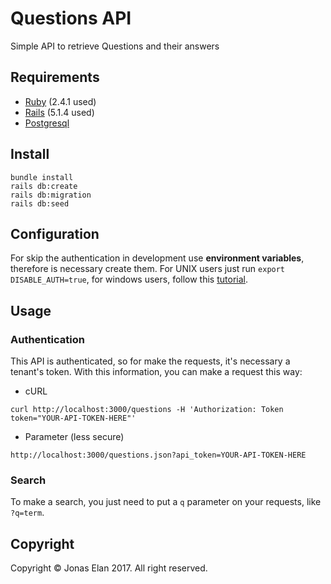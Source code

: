 # Questions API

Simple API to retrieve Questions and their answers

## Requirements

* [Ruby](https://www.ruby-lang.org) (2.4.1 used)
* [Rails](http://rubyonrails.org/) (5.1.4 used)
* [Postgresql](https://www.postgresql.org/)

## Install

```
bundle install
rails db:create
rails db:migration
rails db:seed
```

## Configuration

For skip the authentication in development use **environment variables**, therefore is necessary create them. For UNIX users just run `export DISABLE_AUTH=true`, for windows users, follow this [tutorial](https://kb.wisc.edu/cae/page.php?id=24500).

## Usage

### Authentication

This API is authenticated, so for make the requests, it's necessary a tenant's token. With this information, you can make a request this way:

- cURL
```
curl http://localhost:3000/questions -H 'Authorization: Token token="YOUR-API-TOKEN-HERE"'
```

- Parameter (less secure)
```
http://localhost:3000/questions.json?api_token=YOUR-API-TOKEN-HERE
```

### Search

To make a search, you just need to put a `q` parameter on your requests, like `?q=term`.

## Copyright

Copyright © Jonas Elan 2017. All right reserved.
